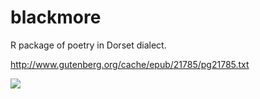 # blackmore
R package of poetry in Dorset dialect.

http://www.gutenberg.org/cache/epub/21785/pg21785.txt

![](https://upload.wikimedia.org/wikipedia/commons/2/2c/Dorset_stur_mill_from_bridge.jpg)
